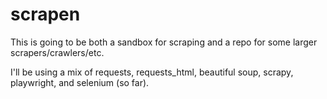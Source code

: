 # scrapen
This is going to be both a sandbox for scraping and a repo for some larger scrapers/crawlers/etc.

I'll be using a mix of requests, requests_html, beautiful soup, scrapy, playwright, and selenium (so far).
